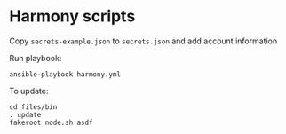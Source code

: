 # Harmony scripts

Copy `secrets-example.json` to `secrets.json` and add account information

Run playbook:

```
ansible-playbook harmony.yml
```

To update:

```
cd files/bin
. update
fakeroot node.sh asdf
```
